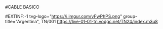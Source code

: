 #CABLE BASICO 

#EXTINF:-1 tvg-logo="https://i.imgur.com/vFwPhPS.png" group-title="Argentina", TN/001
https://live-01-01-tn.vodgc.net/TN24/index.m3u8


